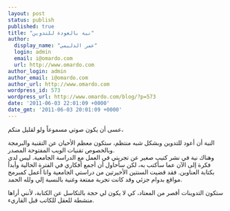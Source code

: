 ```yaml
---
layout: post
status: publish
published: true
title: "نية بالعودة للتدوين"
author:
  display_name: "عمر الدليمي"
  login: admin
  email: i@omardo.com
  url: http://www.omardo.com
author_login: admin
author_email: i@omardo.com
author_url: http://www.omardo.com
wordpress_id: 573
wordpress_url: http://www.omardo.com/blog/?p=573
date: '2011-06-03 22:01:09 +0000'
date_gmt: '2011-06-03 20:01:09 +0000'
---
```

<p>عسى أن يكون صوتي مسموعاً ولو لقليل منكم،</p>
<p>النية أن أعود للتدوين وبشكل شبه منتظم، ستكون معظم الأحيان عن التقنية والبرمجة وبالخصوص تقنيات الويب المفتوحة المصدر.<br />
وهناك نية في نشر كتيب صغير عن تجربتي في العمل مع الدراسة الجامعية. ليس لدي فكرة إلى الآن عما سأكتب به، لكن سأحاول أن أجمع أفكاري في الفترة الحالية وأبدأ بكتابة العناوين. فقد قضيت السنتين الأخيرتين من دراستي الجامعية وانا أعمل كمبرمج مواقع بدوام جزئي وقد كانت تجربة ممتعة وغنية بالنسبة إلي ولله الحمد.</p>
<p>ستكون التدوينات أقصر من المعتاد، كي لا يكون لي حجة بالتكاسل عن الكتابة، لأنني أراها منشطة للعقل للكاتب قبل القاريء.</p>
